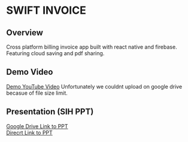  

# SWIFT INVOICE

## Overview
Cross platform billing invoice app built with react native and firebase. Featuring cloud saving and pdf sharing.

## Demo Video
 [Demo YouTube Video](https://youtu.be/wW90OpyXh7k)
 Unfortunately we couldnt upload on google drive becasue of file size limit. 

## Presentation (SIH PPT)
[Google Drive Link to PPT]( https://drive.google.com/file/d/1f_3F8cdDsejBEorvqHPGARNlr1-E_JOJ/view?usp=sharing  )   
[Direcrt Link to PPT](https://docs.google.com/presentation/d/1v5XaasfiRMLTpTZjtLVItbA8tXR2WpiMYATjEYClMkc/edit?usp=sharing  )
